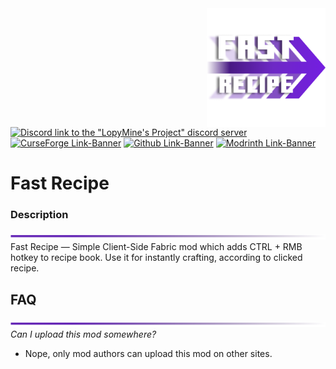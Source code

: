 <img src="src/main/resources/icon/icon.png" align="right" width="190px" alt="mod logo"/>

[![Discord link to the "LopyMine's Project" discord server](https://cdn.modrinth.com/data/cached_images/6d9796c521a3261b9a7e4c3eb6b1c3d2dfe4c112.png)](https://discord.gg/NZzxdkrV4s) [![CurseForge Link-Banner](https://cdn.modrinth.com/data/cached_images/e867d37a2f6ad224258b75aacf6477e777427717.png)](https://www.curseforge.com/minecraft/mc-mods/fast-recipe) [![Github Link-Banner](https://cdn.modrinth.com/data/cached_images/ae65154a7b076cd508f14975a27d1e75e3449a1d.png)](https://github.com/LopyMine/fast-recipe) [![Modrinth Link-Banner](https://cdn.modrinth.com/data/cached_images/b9c43eaea7fc523285ae0981829b84e206672b48.png)](https://modrinth.com/mod/fast-recipe)

# Fast Recipe
### Description
![Decoration Light](img/separator_sprite.png)
Fast Recipe — Simple Client-Side Fabric mod which adds CTRL + RMB hotkey to recipe book. Use it for instantly crafting, according to clicked recipe.

## FAQ
![Decoration Light](img/separator_sprite.png)
*Can I upload this mod somewhere?*
- Nope, only mod authors can upload this mod on other sites.
